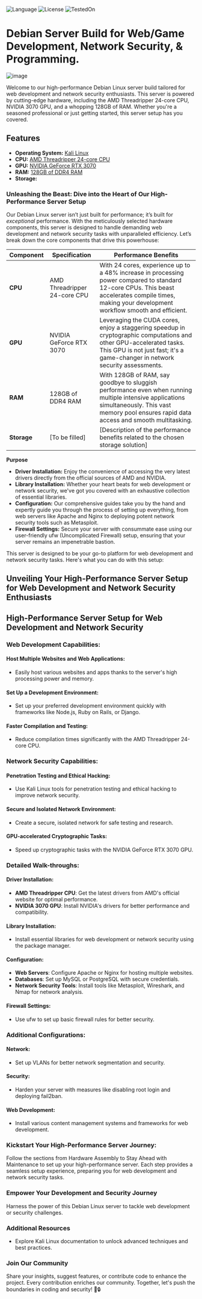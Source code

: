 <!-- ![version](https://img.shields.io/badge/Version-1.0.1-brightgreen) -->
![Language](https://img.shields.io/badge/Built%20with-bash-brightgreen.svg)
![License](https://img.shields.io/badge/License-GPLv3-blue.svg)
![TestedOn](https://img.shields.io/badge/tested%20on-Kali%20Linux-red.svg)


# Debian Server Build for Web/Game Development, Network Security, & Programming.

![image](https://github.com/testcomputer/linux-build/assets/104815254/a7ae6c43-3674-412d-a457-d823200a3556)


Welcome to our high-performance Debian Linux server build tailored for web development and network security enthusiasts. This server is powered by cutting-edge hardware, including the AMD Threadripper 24-core CPU, NVIDIA 3070 GPU, and a whopping 128GB of RAM. Whether you're a seasoned professional or just getting started, this server setup has you covered.

## Features

- **Operating System:** [Kali Linux](https://www.kali.org/)
- **CPU:** [AMD Threadripper 24-core CPU](https://www.amd.com/en/products/ryzen-threadripper)
- **GPU:** [NVIDIA GeForce RTX 3070](https://www.nvidia.com/en-gb/geforce/graphics-cards/)
- **RAM:** [128GB of DDR4 RAM](https://www.crucial.com/memory/ddr4)
- **Storage:** 

### Unleashing the Beast: Dive into the Heart of Our High-Performance Server Setup

Our Debian Linux server isn’t just built for performance; it’s built for *exceptional* performance. With the meticulously selected hardware components, this server is designed to handle demanding web development and network security tasks with unparalleled efficiency. Let’s break down the core components that drive this powerhouse:

| Component | Specification          | Performance Benefits   |
|-----------|------------------------|------------------------|
| **CPU**   | AMD Threadripper 24-core CPU | With 24 cores, experience up to a 48% increase in processing power compared to standard 12-core CPUs. This beast accelerates compile times, making your development workflow smooth and efficient. |
| **GPU**   | NVIDIA GeForce RTX 3070 | Leveraging the CUDA cores, enjoy a staggering speedup in cryptographic computations and other GPU-accelerated tasks. This GPU is not just fast; it's a game-changer in network security assessments. |
| **RAM**   | 128GB of DDR4 RAM      | With 128GB of RAM, say goodbye to sluggish performance even when running multiple intensive applications simultaneously. This vast memory pool ensures rapid data access and smooth multitasking. |
| **Storage**| [To be filled]        | [Description of the performance benefits related to the chosen storage solution] |

<!-- ![Hardware Performance Comparison Chart] -->


**Purpose**

- **Driver Installation:** Enjoy the convenience of accessing the very latest drivers directly from the official sources of AMD and NVIDIA.
- **Library Installation:** Whether your heart beats for web development or network security, we've got you covered with an exhaustive collection of essential libraries.
- **Configuration:** Our comprehensive guides take you by the hand and expertly guide you through the process of setting up everything, from web servers like Apache and Nginx to deploying potent network security tools such as Metasploit.
- **Firewall Settings:** Secure your server with consummate ease using our user-friendly ufw (Uncomplicated Firewall) setup, ensuring that your server remains an impenetrable bastion.

This server is designed to be your go-to platform for web development and network security tasks. Here's what you can do with this setup:
## Unveiling Your High-Performance Server Setup for Web Development and Network Security Enthusiasts

## High-Performance Server Setup for Web Development and Network Security

### Web Development Capabilities:
#### Host Multiple Websites and Web Applications:
- Easily host various websites and apps thanks to the server's high processing power and memory.

#### Set Up a Development Environment:
- Set up your preferred development environment quickly with frameworks like Node.js, Ruby on Rails, or Django.

#### Faster Compilation and Testing:
- Reduce compilation times significantly with the AMD Threadripper 24-core CPU.

### Network Security Capabilities:
#### Penetration Testing and Ethical Hacking:
- Use Kali Linux tools for penetration testing and ethical hacking to improve network security.

#### Secure and Isolated Network Environment:
- Create a secure, isolated network for safe testing and research.

#### GPU-accelerated Cryptographic Tasks:
- Speed up cryptographic tasks with the NVIDIA GeForce RTX 3070 GPU.

### Detailed Walk-throughs:
#### Driver Installation:
- **AMD Threadripper CPU**: Get the latest drivers from AMD's official website for optimal performance.
- **NVIDIA 3070 GPU**: Install NVIDIA's drivers for better performance and compatibility.

#### Library Installation:
- Install essential libraries for web development or network security using the package manager.

#### Configuration:
- **Web Servers**: Configure Apache or Nginx for hosting multiple websites.
- **Databases**: Set up MySQL or PostgreSQL with secure credentials.
- **Network Security Tools**: Install tools like Metasploit, Wireshark, and Nmap for network analysis.

#### Firewall Settings:
- Use ufw to set up basic firewall rules for better security.

### Additional Configurations:
#### Network:
- Set up VLANs for better network segmentation and security.

#### Security:
- Harden your server with measures like disabling root login and deploying fail2ban.

#### Web Development:
- Install various content management systems and frameworks for web development.

### Kickstart Your High-Performance Server Journey:
Follow the sections from Hardware Assembly to Stay Ahead with Maintenance to set up your high-performance server. Each step provides a seamless setup experience, preparing you for web development and network security tasks.

### Empower Your Development and Security Journey
Harness the power of this Debian Linux server to tackle web development or security challenges.

### Additional Resources
- Explore Kali Linux documentation to unlock advanced techniques and best practices.

### Join Our Community
Share your insights, suggest features, or contribute code to enhance the project. Every contribution enriches our community. Together, let's push the boundaries in coding and security! 🚀🔒

